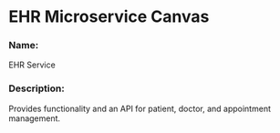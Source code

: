 # EHR Microservice Canvas

### Name:
EHR Service

### Description:
Provides functionality and an API for patient, doctor, and appointment management.